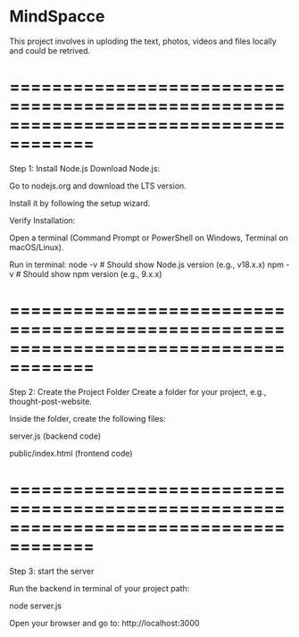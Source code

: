 # MindSpacce
This project involves in uploding the text, photos, videos and files locally and could be retrived.

======================================================================================
======================================================================================

Step 1: Install Node.js
Download Node.js:

Go to nodejs.org and download the LTS version.

Install it by following the setup wizard.

Verify Installation:

Open a terminal (Command Prompt or PowerShell on Windows, Terminal on macOS/Linux).

Run in terminal:
node -v  # Should show Node.js version (e.g., v18.x.x)
npm -v   # Should show npm version (e.g., 9.x.x)

======================================================================================
======================================================================================

Step 2: Create the Project Folder
Create a folder for your project, e.g., thought-post-website.

Inside the folder, create the following files:

server.js (backend code)

public/index.html (frontend code)

======================================================================================
======================================================================================

Step 3: start the server

Run the backend in terminal of your project path:

node server.js

Open your browser and go to:
http://localhost:3000

